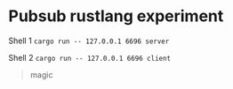 # Pubsub rustlang experiment

Shell 1
`cargo run -- 127.0.0.1 6696 server`

Shell 2
`cargo run -- 127.0.0.1 6696 client`

> magic

